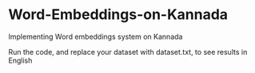 # Word-Embeddings-on-Kannada
Implementing Word embeddings system on Kannada


Run the code, and replace your dataset with dataset.txt, to see results in English
